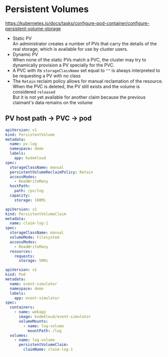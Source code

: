 # Persistent Volumes

https://kubernetes.io/docs/tasks/configure-pod-container/configure-persistent-volume-storage

* Static PV\
An administrator creates a number of PVs that carry the details of the real storage, which is available for use by cluster users.
* Dynamic PV\
When none of the static PVs match a PVC, the cluster may try to dynamically provision a PV specially for the PVC.
* A PVC with its `storageClassName` set equal to `""` is always interpreted to be requesting a PV with no class
* The `Retain` reclaim policy allows for manual reclamation of the resource.\
When the PVC is deleted, the PV still exists and the volume is considered `released`\
But it is not yet available for another claim because the previous claimant's data remains on the volume

## PV host path -> PVC -> pod

```yaml
apiVersion: v1
kind: PersistentVolume
metadata:
  name: pv-log
  namespace: demo
  labels:
    app: kodekloud
spec:
  storageClassName: manual
  persistentVolumeReclaimPolicy: Retain
  accessModes:
    - ReadWriteMany
  hostPath:
    path: /pv/log
  capacity:
    storage: 100Mi
```

```yaml
apiVersion: v1
kind: PersistentVolumeClaim
metadata:
  name: claim-log-1
spec:
  storageClassName: manual
  volumeMode: Filesystem
  accessModes:
    - ReadWriteMany
  resources:
    requests:
      storage: 50Mi
```

```yaml
apiVersion: v1
kind: Pod
metadata:
  name: event-simulator
  namespace: demo
  labels:
    app: event-simulator
spec:
  containers:
    - name: webapp
      image: kodekloud/event-simulator
      volumeMounts:
        - name: log-volume
          mountPath: /log
  volumes:
    - name: log-volume
      persistentVolumeClaim:
        claimName: claim-log-1
```
